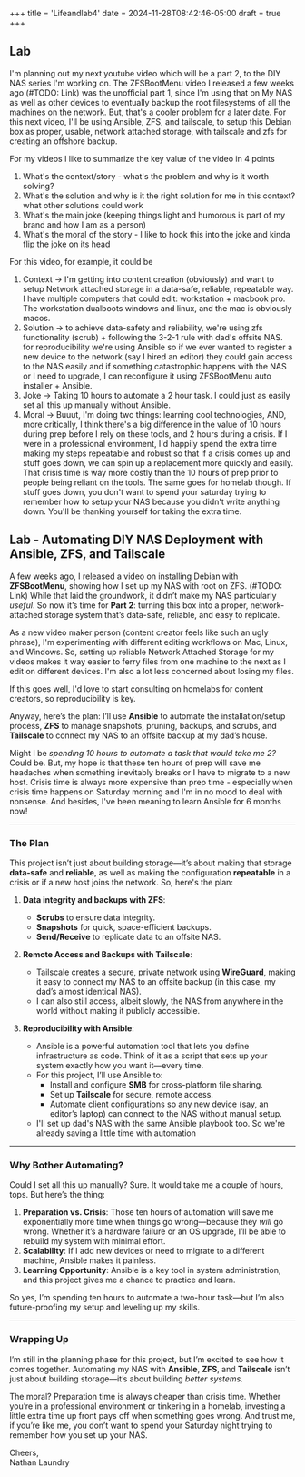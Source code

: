 +++
title = 'Lifeandlab4'
date = 2024-11-28T08:42:46-05:00
draft = true
+++

## Lab

I'm planning out my next youtube video which will be a part 2, to the DIY NAS series I'm working on. The ZFSBootMenu video I released a few weeks ago (#TODO: Link) was the unofficial part 1, since I'm using that on My NAS as well as other devices to eventually backup the root filesystems of all the machines on the network. But, that's a cooler problem for a later date. For this next video, I'll be using Ansible, ZFS, and tailscale, to setup this Debian box as proper, usable, network attached storage, with tailscale and zfs for creating an offshore backup.

For my videos I like to summarize the key value of the video in 4 points
1. What's the context/story - what's the problem and why is it worth solving?
2. What's the solution and why is it the right solution for me in this context? what other solutions could work
3. What's the main joke (keeping things light and humorous is part of my brand and how I am as a person)
4. What's the moral of the story - I like to hook this into the joke and kinda flip the joke  on its head

For this video, for example, it could be

1. Context -> I'm getting into content creation (obviously) and want to setup Network attached storage in a data-safe, reliable, repeatable way. I have multiple computers that could edit: workstation + macbook pro. The workstation dualboots windows and linux, and the mac is obviously macos. 
2. Solution -> to achieve data-safety and reliability, we're using zfs functionality (scrub) + following the 3-2-1 rule with dad's offsite NAS. for reproducibility we're using Ansible so if we ever wanted to register a new device to the network (say I hired an editor) they could gain access to the NAS easily and if something catastrophic happens with the NAS or I need to upgrade, I can reconfigure it using ZFSBootMenu auto installer + Ansible. 
3. Joke -> Taking 10 hours to automate a 2 hour task. I could just as easily set all this up manually without Ansible.
4. Moral -> Buuut, I'm doing two things: learning cool technologies, AND, more critically, I think there's a big difference in the value of 10 hours during prep before I rely on these tools, and 2 hours during a crisis. If I were in a professional environment, I'd happily spend the extra time making my steps repeatable and robust so that if a crisis comes up and stuff goes down, we can spin up a replacement more quickly and easily. That crisis time is way more costly than the 10 hours of prep prior to people being reliant on the tools. The same goes for homelab though. If stuff goes down, you don't want to spend your saturday trying to remember how to setup your NAS because you didn't write anything down. You'll be thanking yourself for taking the extra time.


## Lab - Automating DIY NAS Deployment with Ansible, ZFS, and Tailscale  

A few weeks ago, I released a video on installing Debian with **ZFSBootMenu**, showing how I set up my NAS with root on ZFS. (#TODO: Link) While that laid the groundwork, it didn’t make my NAS particularly *useful*. So now it’s time for **Part 2**: turning this box into a proper, network-attached storage system that’s data-safe, reliable, and easy to replicate. 

As a new video maker person (content creator feels like such an ugly phrase), I'm experimenting with different editing workflows on Mac, Linux, and Windows. So, setting up reliable Network Attached Storage for my videos makes it way easier to ferry files from one machine to the next as I edit on different devices. I'm also a lot less concerned about losing my files. 

If this goes well, I'd love to start consulting on homelabs for content creators, so reproducibility is key.

Anyway, here’s the plan: I’ll use **Ansible** to automate the installation/setup process, **ZFS** to manage snapshots, pruning, backups, and scrubs, and **Tailscale** to connect my NAS to an offsite backup at my dad’s house.

Might I be *spending 10 hours to automate a task that would take me 2?* Could be. But, my hope is that these ten hours of prep will save me headaches when something inevitably breaks or I have to migrate to a new host. Crisis time is always more expensive than prep time - especially when crisis time happens on Saturday morning and I'm in no mood to deal with nonsense. And besides, I've been meaning to learn Ansible for 6 months now!

---

### The Plan  

This project isn’t just about building storage—it’s about making that storage **data-safe** and **reliable**, as well as making the configuration **repeatable** in a crisis or if a new host joins the network. So, here's the plan:  

1. **Data integrity and backups with ZFS**:  
   - **Scrubs** to ensure data integrity.  
   - **Snapshots** for quick, space-efficient backups.  
   - **Send/Receive** to replicate data to an offsite NAS.  

2. **Remote Access and Backups with Tailscale**:  
   - Tailscale creates a secure, private network using **WireGuard**, making it easy to connect my NAS to an offsite backup (in this case, my dad’s almost identical NAS).
   - I can also still access, albeit slowly, the NAS from anywhere in the world without making it publicly accessible.

3. **Reproducibility with Ansible**:  
   - Ansible is a powerful automation tool that lets you define infrastructure as code. Think of it as a script that sets up your system exactly how you want it—every time.  
   - For this project, I’ll use Ansible to:  
     - Install and configure **SMB** for cross-platform file sharing.  
     - Set up **Tailscale** for secure, remote access.  
     - Automate client configurations so any new device (say, an editor’s laptop) can connect to the NAS without manual setup.  
   - I'll set up dad's NAS with the same Ansible playbook too. So we're already saving a little time with automation




---

### Why Bother Automating?  

Could I set all this up manually? Sure. It would take me a couple of hours, tops. But here’s the thing:  
1. **Preparation vs. Crisis**: Those ten hours of automation will save me exponentially more time when things go wrong—because they *will* go wrong. Whether it’s a hardware failure or an OS upgrade, I’ll be able to rebuild my system with minimal effort.  
2. **Scalability**: If I add new devices or need to migrate to a different machine, Ansible makes it painless.  
3. **Learning Opportunity**: Ansible is a key tool in system administration, and this project gives me a chance to practice and learn.  

So yes, I’m spending ten hours to automate a two-hour task—but I’m also future-proofing my setup and leveling up my skills.  

---

### Wrapping Up  

I’m still in the planning phase for this project, but I’m excited to see how it comes together. Automating my NAS with **Ansible**, **ZFS**, and **Tailscale** isn’t just about building storage—it’s about building *better systems*.  

The moral? Preparation time is always cheaper than crisis time. Whether you’re in a professional environment or tinkering in a homelab, investing a little extra time up front pays off when something goes wrong. And trust me, if you’re like me, you don’t want to spend your Saturday night trying to remember how you set up your NAS.  

Cheers,  
Nathan Laundry  
